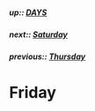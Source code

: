 ##### up:: [DAYS](../mocs/days.md)

##### next:: [Saturday](./01Oct2023.md)

##### previous:: [Thursday](./29Sept2023.md)

# Friday